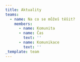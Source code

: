 ```yaml
---
title: Aktuality
teams:
  - name: Na co se můžeš těšit?
    members:
      - name: Komunita
      - name: Čas
        text: ''
      - name: Komunikace
        text: ''
_template: team
---
```


